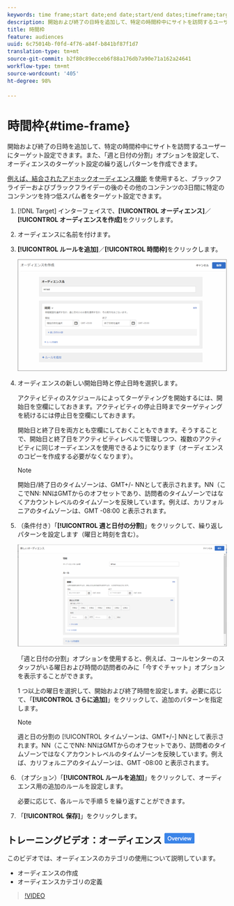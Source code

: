 ```yaml
---
keywords: time frame;start date;end date;start/end dates;timeframe;target schedule;week parting;day parting;parting
description: 開始および終了の日時を追加して、特定の時間枠中にサイトを訪問するユーザーにターゲット設定できます。また、「週と日付の分割」オプションを設定して、オーディエンスのターゲット設定の繰り返しパターンを作成できます。
title: 時間枠
feature: audiences
uuid: 6c75014b-f0fd-4f76-a84f-b841bf87f1d7
translation-type: tm+mt
source-git-commit: b2f80c89ecceb6f88a176db7a90e71a162a24641
workflow-type: tm+mt
source-wordcount: '405'
ht-degree: 98%

---
```



# 時間枠{#time-frame}

開始および終了の日時を追加して、特定の時間枠中にサイトを訪問するユーザーにターゲット設定できます。また、「週と日付の分割」オプションを設定して、オーディエンスのターゲット設定の繰り返しパターンを作成できます。

[例えば、結合されたアドホックオーディエンス機能](../../../c-target/combining-multiple-audiences.md#concept_A7386F1EA4394BD2AB72399C225981E5) を使用すると、ブラックフライデーおよびブラックフライデーの後のその他のコンテンツの3日間に特定のコンテンツを持つ低スパム者をターゲット設定できます。

1. [!DNL Target] インターフェイスで、**[!UICONTROL オーディエンス]**／**[!UICONTROL オーディエンスを作成]**&#x200B;をクリックします。
1. オーディエンスに名前を付けます。
1. **[!UICONTROL ルールを追加]**／**[!UICONTROL 時間枠]**&#x200B;をクリックします。

   ![](assets/target_timeframe_dialog.png)

1. オーディエンスの新しい開始日時と停止日時を選択します。

   アクティビティのスケジュールによってターゲティングを開始するには、開始日を空欄にしておきます。アクティビティの停止日時までターゲティングを続けるには停止日を空欄にしておきます。

   開始日と終了日を両方とも空欄にしておくこともできます。そうすることで、開始日と終了日をアクティビティレベルで管理しつつ、複数のアクティビティに同じオーディエンスを使用できるようになります（オーディエンスのコピーを作成する必要がなくなります）。

   >[!NOTE]
   >
   >開始日/終了日のタイムゾーンは、GMT+/- NNとして表示されます。NN（ここでNN: NNはGMTからのオフセットであり、訪問者のタイムゾーンではなくアカウントレベルのタイムゾーンを反映しています。例えば、カリフォルニアのタイムゾーンは、GMT -08:00 と表示されます。

1. （条件付き）「**[!UICONTROL 週と日付の分割]**」をクリックして、繰り返しパターンを設定します（曜日と時刻を含む）。

   ![週と日付の分割](assets/week_and_day_parting.png)

   「週と日付の分割」オプションを使用すると、例えば、コールセンターのスタッフがいる曜日および時間の訪問者のみに「今すぐチャット」オプションを表示することができます。

   1 つ以上の曜日を選択して、開始および終了時間を設定します。必要に応じて、「**[!UICONTROL さらに追加]**」をクリックして、追加のパターンを指定します。

   >[!NOTE]
   >
   >週と日の分割の [!UICONTROL タイムゾーンは、GMT+/-] NNとして表示されます。NN（ここでNN: NNはGMTからのオフセットであり、訪問者のタイムゾーンではなくアカウントレベルのタイムゾーンを反映しています。例えば、カリフォルニアのタイムゾーンは、GMT -08:00 と表示されます。

1. （オプション）「**[!UICONTROL ルールを追加]**」をクリックして、オーディエンス用の追加のルールを設定します。

   必要に応じて、各ルールで手順 5 を繰り返すことができます。

1. 「**[!UICONTROL 保存]**」をクリックします。

## トレーニングビデオ：オーディエンス ![概要バッジの作成](/help/assets/overview.png)

このビデオでは、オーディエンスのカテゴリの使用について説明しています。

* オーディエンスの作成
* オーディエンスカテゴリの定義

>[!VIDEO](https://video.tv.adobe.com/v/17392)
